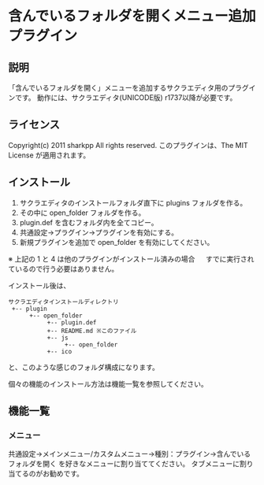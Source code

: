 含んでいるフォルダを開くメニュー追加プラグイン
==============================================

説明
----

「含んでいるフォルダを開く」メニューを追加するサクラエディタ用のプラグインです。
動作には、サクラエディタ(UNICODE版) r1737以降が必要です。

ライセンス
----------

Copyright(c) 2011 sharkpp All rights reserved.
このプラグインは、The MIT License が適用されます。

インストール
------------

1. サクラエディタのインストールフォルダ直下に plugins フォルダを作る。
2. その中に open_folder フォルダを作る。
3. plugin.def を含むフォルダ内を全てコピー。
4. 共通設定→プラグイン→プラグインを有効にする。
4. 新規プラグインを追加で open_folder を有効にしてください。

※ 上記の 1 と 4 は他のプラグインがインストール済みの場合
　 すでに実行されているので行う必要はありません。

インストール後は、

    サクラエディタインストールディレクトリ
     +-- plugin
          +-- open_folder
               +-- plugin.def
               +-- README.md ※このファイル
               +-- js
                    +-- open_folder
               +-- ico

と、このような感じのフォルダ構成になります。

個々の機能のインストール方法は機能一覧を参照してください。

機能一覧
--------

### メニュー

共通設定→メインメニュー/カスタムメニュー→種別：プラグイン→含んでいるフォルダを開く
を好きなメニューに割り当ててください。
タブメニューに割り当てるのがお勧めです。

